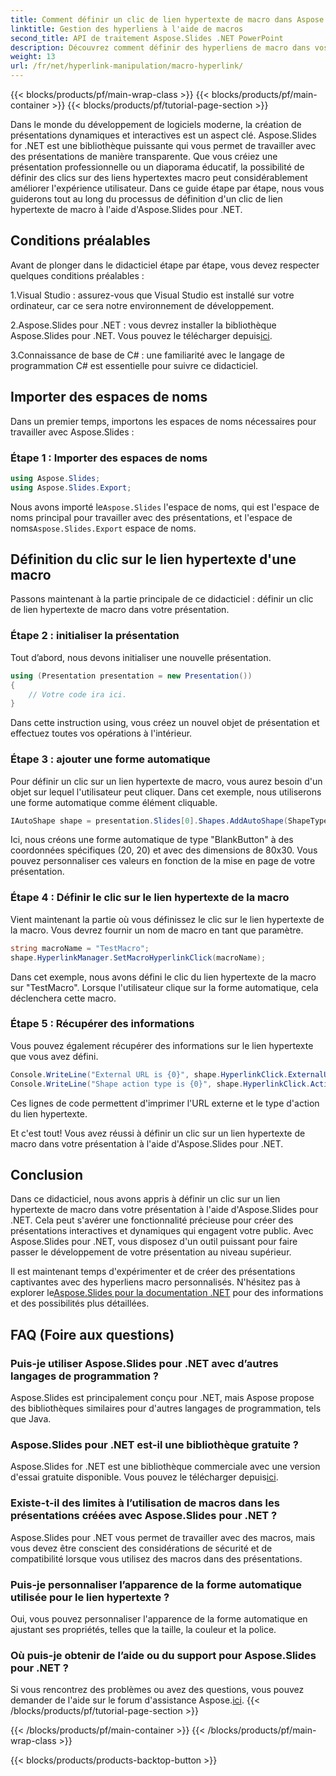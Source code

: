 ```yaml
---
title: Comment définir un clic de lien hypertexte de macro dans Aspose.Slides pour .NET
linktitle: Gestion des hyperliens à l'aide de macros
second_title: API de traitement Aspose.Slides .NET PowerPoint
description: Découvrez comment définir des hyperliens de macro dans vos présentations avec Aspose.Slides pour .NET. Améliorez l’interactivité et engagez votre public.
weight: 13
url: /fr/net/hyperlink-manipulation/macro-hyperlink/
---
```


{{< blocks/products/pf/main-wrap-class >}}
{{< blocks/products/pf/main-container >}}
{{< blocks/products/pf/tutorial-page-section >}}


Dans le monde du développement de logiciels moderne, la création de présentations dynamiques et interactives est un aspect clé. Aspose.Slides for .NET est une bibliothèque puissante qui vous permet de travailler avec des présentations de manière transparente. Que vous créiez une présentation professionnelle ou un diaporama éducatif, la possibilité de définir des clics sur des liens hypertextes macro peut considérablement améliorer l'expérience utilisateur. Dans ce guide étape par étape, nous vous guiderons tout au long du processus de définition d'un clic de lien hypertexte de macro à l'aide d'Aspose.Slides pour .NET. 

## Conditions préalables

Avant de plonger dans le didacticiel étape par étape, vous devez respecter quelques conditions préalables :

1.Visual Studio : assurez-vous que Visual Studio est installé sur votre ordinateur, car ce sera notre environnement de développement.

 2.Aspose.Slides pour .NET : vous devrez installer la bibliothèque Aspose.Slides pour .NET. Vous pouvez le télécharger depuis[ici](https://releases.aspose.com/slides/net/).

3.Connaissance de base de C# : une familiarité avec le langage de programmation C# est essentielle pour suivre ce didacticiel.

## Importer des espaces de noms

Dans un premier temps, importons les espaces de noms nécessaires pour travailler avec Aspose.Slides :

### Étape 1 : Importer des espaces de noms

```csharp
using Aspose.Slides;
using Aspose.Slides.Export;
```

 Nous avons importé le`Aspose.Slides` l'espace de noms, qui est l'espace de noms principal pour travailler avec des présentations, et l'espace de noms`Aspose.Slides.Export` espace de noms.

## Définition du clic sur le lien hypertexte d'une macro

Passons maintenant à la partie principale de ce didacticiel : définir un clic de lien hypertexte de macro dans votre présentation.

### Étape 2 : initialiser la présentation

Tout d’abord, nous devons initialiser une nouvelle présentation.

```csharp
using (Presentation presentation = new Presentation())
{
    // Votre code ira ici.
}
```

Dans cette instruction using, vous créez un nouvel objet de présentation et effectuez toutes vos opérations à l'intérieur.

### Étape 3 : ajouter une forme automatique

Pour définir un clic sur un lien hypertexte de macro, vous aurez besoin d'un objet sur lequel l'utilisateur peut cliquer. Dans cet exemple, nous utiliserons une forme automatique comme élément cliquable.

```csharp
IAutoShape shape = presentation.Slides[0].Shapes.AddAutoShape(ShapeType.BlankButton, 20, 20, 80, 30);
```

Ici, nous créons une forme automatique de type "BlankButton" à des coordonnées spécifiques (20, 20) et avec des dimensions de 80x30. Vous pouvez personnaliser ces valeurs en fonction de la mise en page de votre présentation.

### Étape 4 : Définir le clic sur le lien hypertexte de la macro

Vient maintenant la partie où vous définissez le clic sur le lien hypertexte de la macro. Vous devrez fournir un nom de macro en tant que paramètre.

```csharp
string macroName = "TestMacro";
shape.HyperlinkManager.SetMacroHyperlinkClick(macroName);
```

Dans cet exemple, nous avons défini le clic du lien hypertexte de la macro sur "TestMacro". Lorsque l'utilisateur clique sur la forme automatique, cela déclenchera cette macro.

### Étape 5 : Récupérer des informations

Vous pouvez également récupérer des informations sur le lien hypertexte que vous avez défini.

```csharp
Console.WriteLine("External URL is {0}", shape.HyperlinkClick.ExternalUrl);
Console.WriteLine("Shape action type is {0}", shape.HyperlinkClick.ActionType);
```

Ces lignes de code permettent d'imprimer l'URL externe et le type d'action du lien hypertexte.

Et c'est tout! Vous avez réussi à définir un clic sur un lien hypertexte de macro dans votre présentation à l'aide d'Aspose.Slides pour .NET.

## Conclusion

Dans ce didacticiel, nous avons appris à définir un clic sur un lien hypertexte de macro dans votre présentation à l'aide d'Aspose.Slides pour .NET. Cela peut s'avérer une fonctionnalité précieuse pour créer des présentations interactives et dynamiques qui engagent votre public. Avec Aspose.Slides pour .NET, vous disposez d'un outil puissant pour faire passer le développement de votre présentation au niveau supérieur.

 Il est maintenant temps d'expérimenter et de créer des présentations captivantes avec des hyperliens macro personnalisés. N'hésitez pas à explorer le[Aspose.Slides pour la documentation .NET](https://reference.aspose.com/slides/net/) pour des informations et des possibilités plus détaillées.

## FAQ (Foire aux questions)

### Puis-je utiliser Aspose.Slides pour .NET avec d’autres langages de programmation ?
Aspose.Slides est principalement conçu pour .NET, mais Aspose propose des bibliothèques similaires pour d'autres langages de programmation, tels que Java.

### Aspose.Slides pour .NET est-il une bibliothèque gratuite ?
Aspose.Slides for .NET est une bibliothèque commerciale avec une version d'essai gratuite disponible. Vous pouvez le télécharger depuis[ici](https://releases.aspose.com/).

### Existe-t-il des limites à l’utilisation de macros dans les présentations créées avec Aspose.Slides pour .NET ?
Aspose.Slides pour .NET vous permet de travailler avec des macros, mais vous devez être conscient des considérations de sécurité et de compatibilité lorsque vous utilisez des macros dans des présentations.

### Puis-je personnaliser l’apparence de la forme automatique utilisée pour le lien hypertexte ?
Oui, vous pouvez personnaliser l'apparence de la forme automatique en ajustant ses propriétés, telles que la taille, la couleur et la police.

### Où puis-je obtenir de l’aide ou du support pour Aspose.Slides pour .NET ?
 Si vous rencontrez des problèmes ou avez des questions, vous pouvez demander de l'aide sur le forum d'assistance Aspose.[ici](https://forum.aspose.com/).
{{< /blocks/products/pf/tutorial-page-section >}}

{{< /blocks/products/pf/main-container >}}
{{< /blocks/products/pf/main-wrap-class >}}

{{< blocks/products/products-backtop-button >}}
